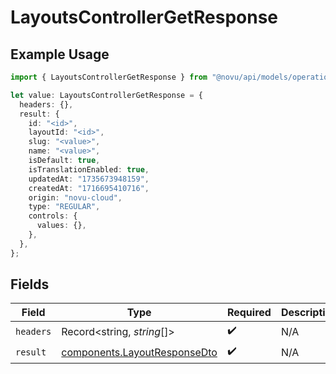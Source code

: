 # LayoutsControllerGetResponse

## Example Usage

```typescript
import { LayoutsControllerGetResponse } from "@novu/api/models/operations";

let value: LayoutsControllerGetResponse = {
  headers: {},
  result: {
    id: "<id>",
    layoutId: "<id>",
    slug: "<value>",
    name: "<value>",
    isDefault: true,
    isTranslationEnabled: true,
    updatedAt: "1735673948159",
    createdAt: "1716695410716",
    origin: "novu-cloud",
    type: "REGULAR",
    controls: {
      values: {},
    },
  },
};
```

## Fields

| Field                                                                        | Type                                                                         | Required                                                                     | Description                                                                  |
| ---------------------------------------------------------------------------- | ---------------------------------------------------------------------------- | ---------------------------------------------------------------------------- | ---------------------------------------------------------------------------- |
| `headers`                                                                    | Record<string, *string*[]>                                                   | :heavy_check_mark:                                                           | N/A                                                                          |
| `result`                                                                     | [components.LayoutResponseDto](../../models/components/layoutresponsedto.md) | :heavy_check_mark:                                                           | N/A                                                                          |